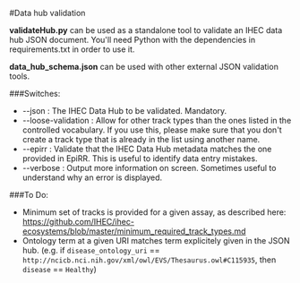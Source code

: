 #Data hub validation

**validateHub.py** can be used as a standalone tool to validate an IHEC data hub JSON document. You'll need Python with the dependencies in requirements.txt in order to use it.

**data_hub_schema.json** can be used with other external JSON validation tools.
 
###Switches:
* --json : The IHEC Data Hub to be validated. Mandatory.
* --loose-validation : Allow for other track types than the ones listed in the controlled vocabulary. If you use this, please make sure that you don't create a track type that is already in the list using another name.
* --epirr : Validate that the IHEC Data Hub metadata matches the one provided in EpiRR. This is useful to identify data entry mistakes.
* --verbose : Output more information on screen. Sometimes useful to understand why an error is displayed.


 
###To Do:
* Minimum set of tracks is provided for a given assay, as described here: https://github.com/IHEC/ihec-ecosystems/blob/master/minimum_required_track_types.md
* Ontology term at a given URI matches term explicitely given in the JSON hub. (e.g. if `disease_ontology_uri` == `http://ncicb.nci.nih.gov/xml/owl/EVS/Thesaurus.owl#C115935`, then `disease` == `Healthy`) 
 
